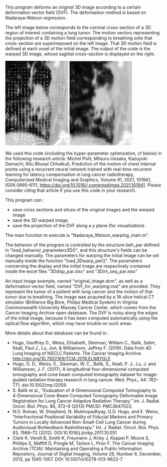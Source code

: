 This program deforms an original 3D image according to a certain deformation vector field (DVF).
The deformation method is based on Nadaraya-Watson regression.

The left image below corresponds to the coronal cross-section of a 3D region of interest containing a lung tumor. The motion vectors representing the projection of a 3D motion field corresponding to breathing onto that cross-section are superimposed on the left image. That 3D motion field is defined at each voxel of the initial image. The output of the code is the warped 3D image, whose sagittal cross-section is displayed on the right.

<img src="DVF Ycs=71.jpg" width="40%" height="40%"/>
<img src="Warped image y slice y = 71 gaussian kernel filter_size 3 sg_warp 0.500000.jpg" width="40%" height="40%"/>

We used this code (including the hyper-parameter optimization, cf below) in the following research article: Michel Pohl, Mitsuru Uesaka, Kazuyuki Demachi, Ritu Bhusal Chhatkuli,
Prediction of the motion of chest internal points using a recurrent neural network trained with real-time recurrent learning for latency compensation in lung cancer radiotherapy,
Computerized Medical Imaging and Graphics,
Volume 91,
2021,
101941,
ISSN 0895-6111,
https://doi.org/10.1016/j.compmedimag.2021.101941.
Please consider citing that article if you use this code in your research.

This program can : 
 - save cross sections and slices of the original images and the warped image
 - save the 3D warped image. 
 - save the projection of the DVF along a y plane (for visualization). 

The main function to execute is "Nadaraya_Watson_warping_main.m".

The behavior of the program is controlled by the structure beh_par defined in "load_behavior_parameters3D()",
and this structure's fields can be changed manually.
The parameters for warping the initial image can be set manually inside the function "load_3Dwarp_par()".
The parameters concerning the display and the initial image are respectively contained inside the excel files "3Ddisp_par.xlsx" and "3Dim_seq_par.xlsx"

An input image example, named "original_image.dcm", as well as a deformation vector field, named "DVF_for_warping.mat" are provided.
They represent the tumor of a patient with lung cancer and the motion of that tumor due to breathing.
The image was acquired by a 16-slice helical CT simulator (Brilliance Big Bore, Philips Medical System)
in Virginia Commonwealth University Massey Cancer Center,
which comes from the Cancer Imaging Archive open database.
The DVF is noisy along the edges of the initial image, because it has been computed automatically using the optical flow algorithm, which may have trouble on such areas.

More details about that database can be found in :
 - Hugo, Geoffrey D., Weiss, Elisabeth, Sleeman, William C., Balik, Salim, Keall, Paul J., Lu, Jun, & Williamson, Jeffrey F. (2016). Data from 4D Lung Imaging of NSCLC Patients. The Cancer Imaging Archive. http://doi.org/10.7937/K9/TCIA.2016.ELN8YGLE
 - Hugo, G. D., Weiss, E., Sleeman, W. C., Balik, S., Keall, P. J., Lu, J. and Williamson, J. F. (2017), A longitudinal four-dimensional computed tomography and cone beam computed tomography dataset for image-guided radiation therapy research in lung cancer. Med. Phys., 44: 762–771. doi:10.1002/mp.12059
 - S. Balik et al., “Evaluation of 4-Dimensional Computed Tomography to 4-Dimensional Cone-Beam Computed Tomography Deformable Image Registration for Lung Cancer Adaptive Radiation Therapy.” Int. J. Radiat. Oncol. Biol. Phys. 86, 372–9 (2013) PMCID: PMC3647023.
 - N.O. Roman, W. Shepherd, N. Mukhopadhyay, G.D. Hugo, and E. Weiss, “Interfractional Positional Variability of Fiducial Markers and Primary Tumors in Locally Advanced Non-Small-Cell Lung Cancer during Audiovisual Biofeedback Radiotherapy.” Int. J. Radiat. Oncol. Biol. Phys. 83, 1566–72 (2012). DOI:10.1016/j.ijrobp.2011.10.051
 - Clark K, Vendt B, Smith K, Freymann J, Kirby J, Koppel P, Moore S, Phillips S, Maffitt D, Pringle M, Tarbox L, Prior F. The Cancer Imaging Archive (TCIA): Maintaining and Operating a Public Information Repository, Journal of Digital Imaging, Volume 26, Number 6, December, 2013, pp 1045-1057. DOI: 10.1007/s10278-013-9622-7